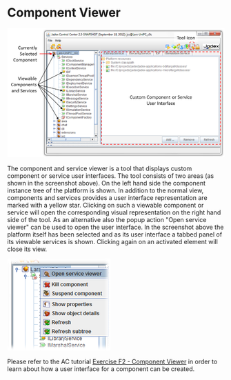 # Component Viewer

![10 Component Viewer@componentviewer.png](componentviewer.png)

The component and service viewer is a tool that displays custom component or service user interfaces. The tool consists of two areas (as shown in the screenshot above). On the left hand side the component instance tree of the platform is shown. In addition to the normal view, components and services provides a user interface representation are marked with a yellow star. Clicking on such a viewable component or service will open the corresponding visual representation on the right hand side of the tool. As an alternative also the popup action "Open service viewer" can be used to open the user interface. In the screenshot above the platform itself has been selected and as its user interface a tabbed panel of its viewable services is shown. Clicking again on an activated element will close its view.

![10 Component Viewer@cvalter.png](cvalter.png)

Please refer to the AC tutorial [Exercise F2 - Component Viewer](../tutorials/ac/07%20External%20Access.md)  in order to learn about how a user interface for a component can be created. 
